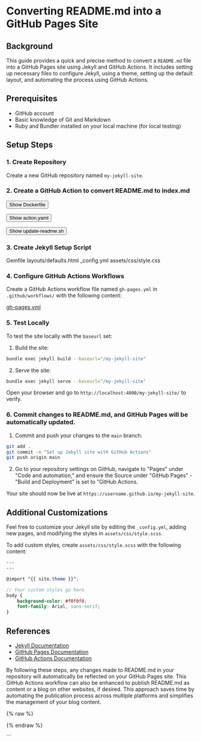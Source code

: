 # Converting README.md into a GitHub Pages Site

## Background

This guide provides a quick and precise method to convert a `README.md` file into a GitHub Pages site using Jekyll and GitHub Actions. It includes setting up necessary files to configure Jekyll, using a theme, setting up the default layout, and automating the process using GitHub Actions.

## Prerequisites

- GitHub account
- Basic knowledge of Git and Markdown
- Ruby and Bundler installed on your local machine (for local testing)

## Setup Steps

### 1. Create Repository

Create a new GitHub repository named `my-jekyll-site`.

### 2. Create a GitHub Action to convert README.md to index.md

<button onclick="fetchAndDisplayScript('script-content-dockerfile', 'https://raw.githubusercontent.com/kingting/gh-pages/main/.github/actions/update-readme/Dockerfile')">Show Dockerfile</button>

<button onclick="fetchAndDisplayScript('script-content-action', 'https://raw.githubusercontent.com/kingting/gh-pages/main/.github/actions/update-readme/action.yaml')">Show action.yaml</button>

<button onclick="fetchAndDisplayScript('script-content-update-readme', 'https://raw.githubusercontent.com/kingting/gh-pages/main/.github/actions/update-readme/update-readme.sh')">Show update-readme.sh</button>

### 3. Create Jekyll Setup Script

Gemfile
layouts/defaults.html
_config.yml
assets/css/style.css

### 4. Configure GitHub Actions Workflows

Create a GitHub Actions workflow file named `gh-pages.yml` in `.github/workflows/` with the following content:

[gh-pages.yml](https://github.com/kingting/gh-pages/blob/main/.github/workflows/gh-pages.yml)

### 5. Test Locally

To test the site locally with the `baseurl` set:

1. Build the site:

```sh
bundle exec jekyll build --baseurl="/my-jekyll-site"
```

2. Serve the site:

```sh
bundle exec jekyll serve --baseurl="/my-jekyll-site"
```

Open your browser and go to `http://localhost:4000/my-jekyll-site/` to verify.

### 6. Commit changes to README.md, and GitHub Pages will be automatically updated.
1. Commit and push your changes to the `main` branch:

```sh
git add .
git commit -m "Set up Jekyll site with GitHub Actions"
git push origin main
```

2. Go to your repository settings on GitHub, navigate to "Pages" under "Code and automation," and ensure the Source under "GitHub Pages" - "Build and Deployment" is set to "GitHub Actions.

Your site should now be live at `https://username.github.io/my-jekyll-site`.

## Additional Customizations

Feel free to customize your Jekyll site by editing the `_config.yml`, adding new pages, and modifying the styles in `assets/css/style.scss`. 

To add custom styles, create `assets/css/style.scss` with the following content:

```scss
---
---

@import "{{ site.theme }}";

// Your custom styles go here
body {
    background-color: #f0f0f0;
    font-family: Arial, sans-serif;
}
```

## References

- [Jekyll Documentation](https://jekyllrb.com/docs/)
- [GitHub Pages Documentation](https://docs.github.com/en/pages)
- [GitHub Actions Documentation](https://docs.github.com/en/actions)

By following these steps, any changes made to README.md in your repository will automatically be reflected on your GitHub Pages site. This GitHub Actions workflow can also be enhanced to publish README.md as content or a blog on other websites, if desired. This approach saves time by automating the publication process across multiple platforms and simplifies the management of your blog content.

{% raw %}

<script>
function fetchAndDisplayScript(containerId, scriptUrl) {
  var container = document.getElementById(containerId);

  if (container.style.display === "none" || container.style.display === "") {
    fetch(scriptUrl)
      .then(response => response.text())
      .then(data => {
        container.innerHTML = '<pre><code>' + data + '</code></pre>';
        container.style.display = "block";
      })
      .catch(error => {
        console.error('Error fetching the script:', error);
        container.innerHTML = '<pre><code>Error fetching the script.</code></pre>';
        container.style.display = "block";
      });
  } else {
    container.style.display = "none";
  }
}
</script>

{% endraw %}


<div id="script-content-dockerfile" style="display:none; white-space: pre-wrap;"></div>
<div id="script-content-action" style="display:none; white-space: pre-wrap;"></div>
<div id="script-content-update-readme" style="display:none; white-space: pre-wrap;"></div>
<div id="script-content-setup-jekyll" style="display:none; white-space: pre-wrap;"></div>
<div id="script-content-gh-pages" style="display:none; white-space: pre-wrap;"></div>
```

